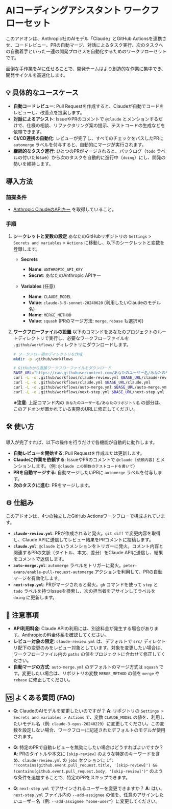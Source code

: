 # AIコーディングアシスタント ワークフローセット

このアドオンは、Anthropic社のAIモデル「Claude」とGitHub Actionsを連携させ、コードレビュー、PRの自動マージ、対話によるタスク実行、次のタスクへの自動着手といった一連の開発プロセスを自動化するためのワークフローセットです。

面倒な手作業をAIに任せることで、開発チームはより創造的な作業に集中でき、開発サイクルを高速化します。

## 💡 具体的なユースケース

-   **自動コードレビュー**: Pull Requestを作成すると、Claudeが自動でコードをレビューし、改善点を提案します。
-   **対話によるアシスト**: IssueやPRのコメントで `@claude` とメンションするだけで、仕様の相談、リファクタリング案の提示、テストコードの生成などを依頼できます。
-   **CI/CD連携の自動化**: レビューが完了し、すべてのチェックをパスしたPRに `automerge` ラベルを付与すると、自動的にマージが実行されます。
-   **継続的なタスク進行**: ひとつのPRがマージされると、バックログ（`todo` ラベルの付いたIssue）から次のタスクを自動的に進行中（`doing`）にし、開発の勢いを維持します。

## 導入方法

### 前提条件

-   [Anthropic ClaudeのAPIキー](https://console.anthropic.com/settings/keys) を取得していること。

### 手順

1.  **シークレットと変数の設定**
    あなたのGitHubリポジトリの `Settings` > `Secrets and variables` > `Actions` に移動し、以下のシークレットと変数を登録します。

    -   **Secrets**
        -   **Name**: `ANTHROPIC_API_KEY`
        -   **Secret**: あなたのAnthropic APIキー

    -   **Variables** (任意)
        -   **Name**: `CLAUDE_MODEL`
        -   **Value**: `claude-3-5-sonnet-20240620` (利用したいClaudeのモデル名)
        -   **Name**: `MERGE_METHOD`
        -   **Value**: `squash` (PRのマージ方法: `merge`, `rebase` も選択可)

2.  **ワークフローファイルの設置**
    以下のコマンドをあなたのプロジェクトのルートディレクトリで実行し、必要なワークフローファイルを `.github/workflows/` ディレクトリにダウンロードします。

    ```bash
    # ワークフロー用のディレクトリを作成
    mkdir -p .github/workflows

    # GitHubから直接ワークフローファイルをダウンロード
    BASE_URL="https://raw.githubusercontent.com/あなたのユーザー名/あなたのリポジトリ名/main/template_addons/issue_ai_coding"
    curl -L -o .github/workflows/claude-review.yml $BASE_URL/claude-review.yml
    curl -L -o .github/workflows/claude.yml $BASE_URL/claude.yml
    curl -L -o .github/workflows/auto-merge.yml $BASE_URL/auto-merge.yml
    curl -L -o .github/workflows/next-step.yml $BASE_URL/next-step.yml
    ```
    **※注意**: 上記コマンド内の `あなたのユーザー名/あなたのリポジトリ名` の部分は、このアドオンが置かれている実際のURLに修正してください。

## 🛠️ 使い方

導入が完了すれば、以下の操作を行うだけで各機能が自動的に動作します。

-   **自動レビューを開始する**: Pull Requestを作成または更新します。
-   **Claudeに作業を依頼する**: IssueやPRのコメントで `@claude [依頼内容]` とメンションします。（例: `@claude この関数のテストコードを書いて`）
-   **PRを自動マージする**: 自動マージしたいPRに `automerge` ラベルを付与します。
-   **次のタスクに進む**: PRをマージします。

## ⚙️ 仕組み

このアドオンは、4つの独立したGitHub Actionsワークフローで構成されています。

-   **`claude-review.yml`**: PRが作成されると発火。`git diff` で変更内容を取得し、Claude APIに送信してレビュー結果をPRコメントに投稿します。
-   **`claude.yml`**: `@claude` というメンションをトリガーに発火。コメント内容と関連するPRの文脈（タイトル、本文、差分）をClaude APIに送信し、結果をコメントで返信します。
-   **`auto-merge.yml`**: `automerge` ラベルをトリガーに発火。`peter-evans/enable-pull-request-automerge` アクションを利用して、PRの自動マージを有効化します。
-   **`next-step.yml`**: PRがマージされると発火。`gh` コマンドを使って `step` と `todo` ラベルを持つIssueを検索し、次の担当者をアサインしてラベルを `doing` に更新します。

## 📜 注意事項

-   **API利用料金**: Claude APIの利用には、別途料金が発生する場合があります。Anthropicの料金体系を確認してください。
-   **レビュー対象の限定**: `claude-review.yml` は、デフォルトで `src/` ディレクトリ配下の変更のみをレビュー対象としています。対象を変更したい場合は、ワークフローファイル内の `paths` の値をプロジェクトに合わせて修正してください。
-   **自動マージの方式**: `auto-merge.yml` のデフォルトのマージ方式は `squash` です。変更したい場合は、リポジトリの変数 `MERGE_METHOD` の値を `merge` や `rebase` に修正してください。

## 🆚 よくある質問 (FAQ)

-   **Q**: ClaudeのAIモデルを変更したいのですが？
    **A**: リポジトリの `Settings > Secrets and variables > Actions` で、変数 `CLAUDE_MODEL` の値を、利用したいモデル名（例: `claude-3-opus-20240229`）に変更してください。この変数を設定しない場合、ワークフローに記述されたデフォルトのモデルが使用されます。

-   **Q**: 特定のPRで自動レビューを無効にしたい場合はどうすればよいですか？
    **A**: PRのタイトルや本文に `[skip-review]` のような特定のキーワードを含め、`claude-review.yml` の `jobs` セクションに `if: "!contains(github.event.pull_request.title, '[skip-review]') && !contains(github.event.pull_request.body, '[skip-review]')"` のような条件を追加することで、特定のPRをスキップできます。

-   **Q**: `next-step.yml` でアサインされるユーザーを変更できますか？
    **A**: はい、`next-step.yml` ファイル内の `--add-assignee` の値を、任意のアサインしたいユーザー名（例: `--add-assignee "some-user"`）に変更してください。
